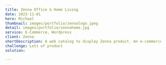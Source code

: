 ```yaml
---
title: Zenna Office & Home Living
date: 2023-11-01
hero: Michael
thumbnail: images/portfolio/zennalogo.jpeg
detail: images/portfolio/zennahome.jpg
service: E-Commerce, Wordpress
client: Zenna
shortDescription: A web catalog to display Zenna product. An e-commerce app so that customer can buy product from the web.
challenge: Lots of product
solution: 

---
```

